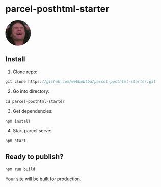 # parcel-posthtml-starter

<img src="/src/img/johnny.jpg" width="80" height="80" style="display: block; border-radius: 50%;">

## Install

1. Clone repo:
```js
git clone https://github.com/webbobtba/parcel-posthtml-starter.git
```

2. Go into directory:
```js
cd parcel-posthtml-starter
```

3. Get dependencies:
```js
npm install
```

4. Start parcel serve:
```js
npm start
```

## Ready to publish?
```js
npm run build
```
Your site will be built for production.